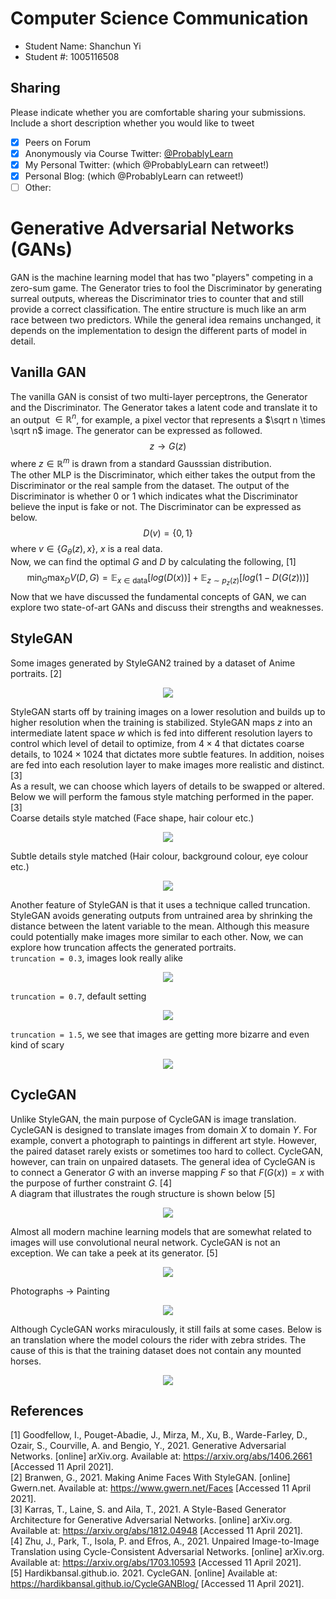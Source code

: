 # Computer Science Communication

- Student Name: Shanchun Yi
- Student #: 1005116508

## Sharing

Please indicate whether you are comfortable sharing your submissions. Include a short description whether you would like to tweet

- [x] Peers on Forum
- [x] Anonymously via Course Twitter: [@ProbablyLearn](https://twitter.com/ProbablyLearn)
- [x] My Personal Twitter: (which @ProbablyLearn can retweet!)
- [x] Personal Blog: (which @ProbablyLearn can retweet!)
- [ ] Other:

# Generative Adversarial Networks (GANs)
GAN is the machine learning model that has two "players" competing in a zero-sum game. The Generator tries to fool the Discriminator by generating surreal outputs, whereas the Discriminator tries to counter that and still provide a correct classification. The entire structure is much like an arm race between two predictors. While the general idea remains unchanged, it depends on the implementation to design the different parts of model in detail.
## Vanilla GAN
The vanilla GAN is consist of two multi-layer perceptrons, the Generator and the Discriminator. The Generator takes a latent code and translate it to an output $\in \mathbb{R}^n$, for example, a pixel vector that represents a $\sqrt n \times \sqrt n$ image. The generator can be expressed as followed.
$$z \rightarrow G(z)$$
where $z \in \mathbb{R}^m$ is drawn from a standard Gausssian distribution. \
The other MLP is the Discriminator, which either takes the output from the Discriminator or the real sample from the dataset. The output of the Discriminator is whether 0 or 1 which indicates what the Discriminator believe the input is fake or not. The Discriminator can be expressed as below.
$$D(v) = \{0, 1\}$$
where $v\in \{G_\theta(z), x\}$, $x$ is a real data.\
Now, we can find the optimal $G$ and $D$ by calculating the following, [1]
$$\min_G \max_D V(D, G) = \mathbb{E}_{x\in \text{data}}[log(D(x))] + \mathbb{E}_{z\sim p_z(z)}[log(1 - D(G(z)))]$$
Now that we have discussed the fundamental concepts of GAN, we can explore two state-of-art GANs and discuss their strengths and weaknesses.
## StyleGAN
Some images generated by StyleGAN2 trained by a dataset of Anime portraits. [2]
<div style="text-align:center"><img src="./images/generated_images.png" /></div>

StyleGAN starts off by training images on a lower resolution and builds up to higher resolution when the training is stabilized. StyleGAN maps $z$ into an intermediate latent space $w$ which is fed into different resolution layers to control which level of detail to optimize, from $4\times 4$ that dictates coarse details, to $1024 \times 1024$ that dictates more subtle features. In addition, noises are fed into each resolution layer to make images more realistic and distinct. [3] \
As a result, we can choose which layers of details to be swapped or altered. Below we will perform the famous style matching performed in the paper. [3] \
Coarse details style matched (Face shape, hair colour etc.)
<div style="text-align:center"><img src="./images/coarse.png" /></div>

Subtle details style matched (Hair colour, background colour, eye colour etc.)
<div style="text-align:center"><img src="./images/subtle.png" /></div>

Another feature of StyleGAN is that it uses a technique called truncation. StyleGAN avoids generating outputs from untrained area by shrinking the distance between the latent variable to the mean. Although this measure could potentially make images more similar to each other. Now, we can explore how truncation affects the generated portraits. \
`truncation = 0.3`, images look really alike 
<div style="text-align:center"><img src="./images/trunc_0.3.png" /></div>

`truncation = 0.7`, default setting 
<div style="text-align:center"><img src="./images/trunc_0.7.png" /></div>

`truncation = 1.5`, we see that images are getting more bizarre and even kind of scary 
<div style="text-align:center"><img src="./images/trunc_1.5.png" /></div>

## CycleGAN
Unlike StyleGAN, the main purpose of CycleGAN is image translation. CycleGAN is designed to translate images from domain $X$ to domain $Y$. For example, convert a photograph to paintings in different art style. However, the paired dataset rarely exists or sometimes too hard to collect. CycleGAN, however, can train on unpaired datasets. The general idea of CycleGAN is to connect a Generator $G$ with an inverse mapping $F$ so that $F(G(x))=x$ with the purpose of further constraint $G$. [4] \
A diagram that illustrates the rough structure is shown below [5] 
<div style="text-align:center"><img src="./images/cyclegan_diagram.png" /></div>

Almost all modern machine learning models that are somewhat related to images will use convolutional neural network. CycleGAN is not an exception. We can take a peek at its generator. [5]
<div style="text-align:center"><img src="./images/cyclegan_generator.png" /></div>

Photographs -> Painting  
<div style="text-align:center"><img src="./images/painting_translation.png" /></div>

Although CycleGAN works miraculously, it still fails at some cases. Below is an translation where the model colours the rider with zebra strides. The cause of this is that the training dataset does not contain any mounted horses.
<div style="text-align:center"><img src="./images/horse_failed.png " /></div>

## References
[1] Goodfellow, I., Pouget-Abadie, J., Mirza, M., Xu, B., Warde-Farley, D., Ozair, S., Courville, A. and Bengio, Y., 2021. Generative Adversarial Networks. [online] arXiv.org. Available at: <https://arxiv.org/abs/1406.2661> [Accessed 11 April 2021]. \
[2] Branwen, G., 2021. Making Anime Faces With StyleGAN. [online] Gwern.net. Available at: <https://www.gwern.net/Faces> [Accessed 11 April 2021]. \
[3] Karras, T., Laine, S. and Aila, T., 2021. A Style-Based Generator Architecture for Generative Adversarial Networks. [online] arXiv.org. Available at: <https://arxiv.org/abs/1812.04948> [Accessed 11 April 2021]. \
[4] Zhu, J., Park, T., Isola, P. and Efros, A., 2021. Unpaired Image-to-Image Translation using Cycle-Consistent Adversarial Networks. [online] arXiv.org. Available at: <https://arxiv.org/abs/1703.10593> [Accessed 11 April 2021]. \
[5] Hardikbansal.github.io. 2021. CycleGAN. [online] Available at: <https://hardikbansal.github.io/CycleGANBlog/> [Accessed 11 April 2021].